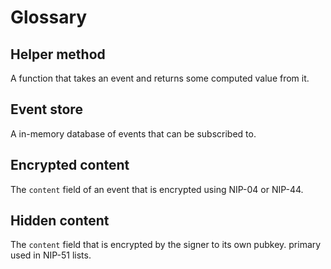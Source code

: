 # Glossary

## Helper method

A function that takes an event and returns some computed value from it.

## Event store

A in-memory database of events that can be subscribed to.

## Encrypted content

The `content` field of an event that is encrypted using NIP-04 or NIP-44.

## Hidden content

The `content` field that is encrypted by the signer to its own pubkey. primary used in NIP-51 lists.
